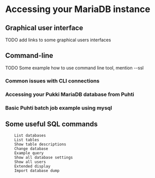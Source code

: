 # Accessing your MariaDB instance
## Graphical user interface
TODO add links to some graphical users interfaces
## Command-line
TODO Some example how to use command line tool, mention --ssl
### Common issues with CLI connections
### Accessing your Pukki MariaDB database from Puhti
### Basic Puhti batch job example using mysql
##  Some useful SQL commands
        List databases
        List tables
        Show table descriptions
        Change database
        Example query
        Show all database settings
        Show all users
        Extended display
        Import database dump


